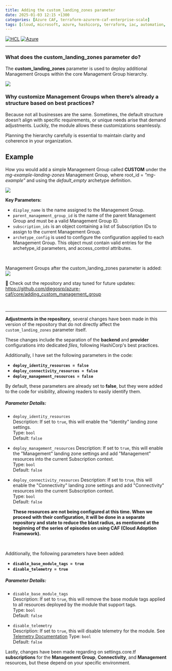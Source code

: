 ```yaml
---
title: Adding the custom_landing_zones parameter
date: 2025-01-03 12:15 +1300
categories: [Azure CAF, terraform-azurerm-caf-enterprise-scale]
tags: [cloud, microsoft, azure, hashicorp, terraform, iac, automation, infrastructure, security, governance, core, caf, management, policy, enterprise-scale]
---
```


[![HCL](https://img.shields.io/badge/language-HCL-blueviolet)](https://www.terraform.io/)
[![Azure](https://img.shields.io/badge/provider-Azure-blue)](https://registry.terraform.io/providers/hashicorp/azurerm/latest)

---

### What does the **custom_landing_zones** parameter do?  
The **custom_landing_zones** parameter is used to deploy additional Management Groups within the core Management Group hierarchy.

![](https://stpersonalblog24.blob.core.windows.net/posts/custom_landing_zones_main.png)

### Why customize Management Groups when there’s already a structure based on best practices?
 Because not all businesses are the same. Sometimes, the default structure doesn’t align with specific requirements, or unique needs arise that demand adjustments. Luckily, the module allows these customizations seamlessly.

Planning the hierarchy carefully is essential to maintain clarity and coherence in your organization.

## Example
How you would add a simple Management Group called **CUSTOM** under the *mg-example-landing-zones* Management Group, where root_id = *"mg-example"* and using the *default_empty* archetype definition.

![](https://stpersonalblog24.blob.core.windows.net/posts/custom_landing_zones.png)

**Key Parameters:**<br>
- `display_name` is the name assigned to the Management Group. <br>
- `parent_management_group_id` is the name of the parent Management Group and must be a valid Management Group ID. <br>
- `subscription_ids` is an object containing a list of Subscription IDs to assign to the current Management Group. <br>
- `archetype_config` is used to configure the configuration applied to each Management Group. This object must contain valid entries for the archetype_id parameters, and access_control attributes. <br>

<br>

Management Groups after the custom_landing_zones parameter is added:
![](https://stpersonalblog24.blob.core.windows.net/posts/custom_landing_zones_mg_structure.png)

🔗 Check out the repository and stay tuned for future updates: <a href="https://github.com/diegosrp/azure-caf/tree/v1.0.2/core" target="_blank">https://github.com/diegosrp/azure-caf/core/adding_custom_management_group</a>

<br>

---
**Adjustments in the repository**,
several changes have been made in this version of the repository that do not directly affect the `custom_landing_zones` parameter itself.

These changes include the separation of the **backend** and **provider** configurations into dedicated *files*, following HashiCorp's best practices.

Additionally, I have set the following parameters in the code:
- **`deploy_identity_resources = false`**
- **`deploy_connectivity_resources = false`**
- **`deploy_management_resources = false`**

By default, these parameters are already set to **false**, but they were added to the code for visibility, allowing readers to easily identify them. 

##### Parameter Details:
- `deploy_identity_resources`  
  Description: If set to `true`, this will enable the "Identity" landing zone settings.  
  Type: `bool`  
  Default: `false`

- `deploy_management_resources`
  Description: If set to `true`, this will enable the "Management" landing zone settings and add "Management" resources into the current Subscription context.  
  Type: `bool`  
  Default: `false`  

- `deploy_connectivity_resources` 
  Description: If set to `true`, this will enable the "Connectivity" landing zone settings and add "Connectivity" resources into the current Subscription context.  
  Type: `bool`  
  Default: `false`

  **These resources are not being configured at this time. When we proceed with their configuration, it will be done in a separate repository and state to reduce the blast radius, as mentioned at the beginning of the series of episodes on using CAF (Cloud Adoption Framework).**

<br>

Additionally, the following parameters have been added:
- **`disable_base_module_tags = true`**
- **`disable_telemetry = true`**

##### Parameter Details:
  - `disable_base_module_tags`  
    Description: If set to `true`, this will remove the base module tags applied to all resources deployed by the module that support tags.  
    Type: `bool`  
    Default: `false`


  - `disable_telemetry`  
    Description: If set to `true`, this will disable telemetry for the module. See <a href="https://aka.ms/alz-terraform-module-telemetry" target="_blank">Telemetry Documentation</a>
    Type: `bool`  
    Default: `false`

Lastly, changes have been made regarding on settings.core.tf **subscriptions** for the **Management Group**, **Connectivity**, and **Management** resources, but these depend on your specific environment.